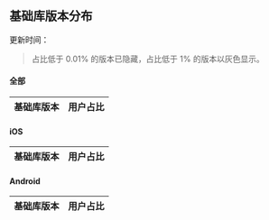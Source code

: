 ## 基础库版本分布
更新时间：<span id='update-time'></span>

> 占比低于 0.01% 的版本已隐藏，占比低于 1% 的版本以灰色显示。

#### 全部
<table>
<thead>
    <tr>
        <th>基础库版本</th>
        <th>用户占比</th>
    </tr>
</thead>
<tbody id="lib-percent-total"></tbody>
</table>

#### iOS
<table>
<thead>
    <tr>
        <th>基础库版本</th>
        <th>用户占比</th>
    </tr>
</thead>
<tbody id="lib-percent-ios"></tbody>
</table>

#### Android
<table>
<thead>
    <tr>
        <th>基础库版本</th>
        <th>用户占比</th>
    </tr>
</thead>
<tbody id="lib-percent-android"></tbody>
</table>